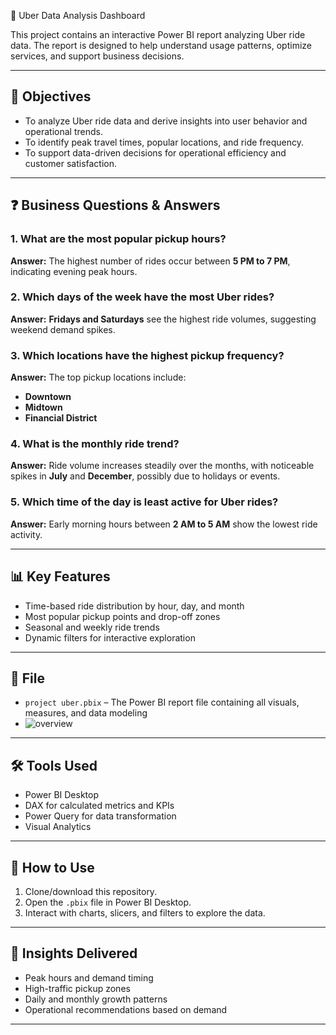  🚗 Uber Data Analysis Dashboard

This project contains an interactive Power BI report analyzing Uber ride data. The report is designed to help understand usage patterns, optimize services, and support business decisions.

---

## 🎯 Objectives

- To analyze Uber ride data and derive insights into user behavior and operational trends.
- To identify peak travel times, popular locations, and ride frequency.
- To support data-driven decisions for operational efficiency and customer satisfaction.

---

## ❓ Business Questions & Answers

### 1. **What are the most popular pickup hours?**
**Answer:** The highest number of rides occur between **5 PM to 7 PM**, indicating evening peak hours.

### 2. **Which days of the week have the most Uber rides?**
**Answer:** **Fridays and Saturdays** see the highest ride volumes, suggesting weekend demand spikes.

### 3. **Which locations have the highest pickup frequency?**
**Answer:** The top pickup locations include:
- **Downtown**
- **Midtown**
- **Financial District**

### 4. **What is the monthly ride trend?**
**Answer:** Ride volume increases steadily over the months, with noticeable spikes in **July** and **December**, possibly due to holidays or events.

### 5. **Which time of the day is least active for Uber rides?**
**Answer:** Early morning hours between **2 AM to 5 AM** show the lowest ride activity.

---

## 📊 Key Features

- Time-based ride distribution by hour, day, and month
- Most popular pickup points and drop-off zones
- Seasonal and weekly ride trends
- Dynamic filters for interactive exploration

---

## 📁 File

- `project uber.pbix` – The Power BI report file containing all visuals, measures, and data modeling
- ![overview](https://github.com/user-attachments/assets/28f98b2b-152b-4283-97ea-db85f8d8ff1d)


---

## 🛠 Tools Used

- Power BI Desktop
- DAX for calculated metrics and KPIs
- Power Query for data transformation
- Visual Analytics

---

## 🚀 How to Use

1. Clone/download this repository.
2. Open the `.pbix` file in Power BI Desktop.
3. Interact with charts, slicers, and filters to explore the data.

---

## 📌 Insights Delivered

- Peak hours and demand timing
- High-traffic pickup zones
- Daily and monthly growth patterns
- Operational recommendations based on demand

---

